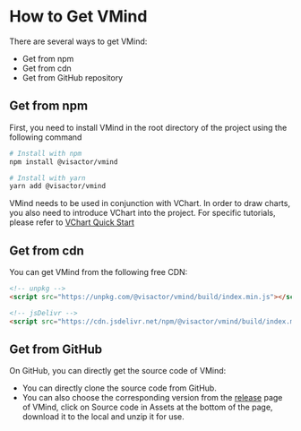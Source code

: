 # How to Get VMind

There are several ways to get VMind:

- Get from npm
- Get from cdn
- Get from GitHub repository

## Get from npm

First, you need to install VMind in the root directory of the project using the following command

```bash
# Install with npm
npm install @visactor/vmind

# Install with yarn
yarn add @visactor/vmind
```

VMind needs to be used in conjunction with VChart. In order to draw charts, you also need to introduce VChart into the project. For specific tutorials, please refer to [VChart Quick Start](https://www.visactor.io/vchart/guide/tutorial_docs/Getting_Started)


## Get from cdn

You can get VMind from the following free CDN:

```html
<!-- unpkg -->
<script src="https://unpkg.com/@visactor/vmind/build/index.min.js"></script>

<!-- jsDelivr -->
<script src="https://cdn.jsdelivr.net/npm/@visactor/vmind/build/index.min.js"></script>
```

## Get from GitHub

On GitHub, you can directly get the source code of VMind:

- You can directly clone the source code from GitHub.
- You can also choose the corresponding version from the [release](https://github.com/VisActor/VMind/releases) page of VMind, click on Source code in Assets at the bottom of the page, download it to the local and unzip it for use.
